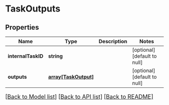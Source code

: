 # TaskOutputs

## Properties
Name | Type | Description | Notes
------------ | ------------- | ------------- | -------------
**internalTaskID** | **string** |  | [optional] [default to null]
**outputs** | [**array[TaskOutput]**](TaskOutput.md) |  | [optional] [default to null]

[[Back to Model list]](../README.md#documentation-for-models) [[Back to API list]](../README.md#documentation-for-api-endpoints) [[Back to README]](../README.md)

<style>
     p, ul, ol, li { font-size: 18px !important;}
</style>


